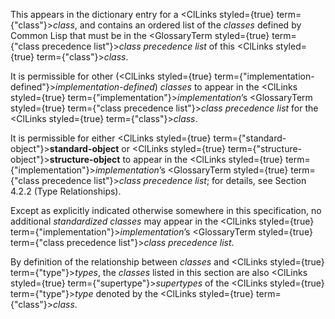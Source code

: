 



This appears in the dictionary entry for a <ClLinks styled={true} term={"class"}><i>class</i></ClLinks>, and contains an ordered list of the *classes* defined by Common Lisp that must be in the <GlossaryTerm styled={true} term={"class precedence list"}><i>class precedence list</i></GlossaryTerm> of this <ClLinks styled={true} term={"class"}><i>class</i></ClLinks>. 



It is permissible for other (<ClLinks styled={true} term={"implementation-defined"}><i>implementation-defined</i></ClLinks>) *classes* to appear in the <ClLinks styled={true} term={"implementation"}><i>implementation</i></ClLinks>’s <GlossaryTerm styled={true} term={"class precedence list"}><i>class precedence list</i></GlossaryTerm> for the <ClLinks styled={true} term={"class"}><i>class</i></ClLinks>. 



It is permissible for either <ClLinks styled={true} term={"standard-object"}><b>standard-object</b></ClLinks> or <ClLinks styled={true} term={"structure-object"}><b>structure-object</b></ClLinks> to appear in the <ClLinks styled={true} term={"implementation"}><i>implementation</i></ClLinks>’s <GlossaryTerm styled={true} term={"class precedence list"}><i>class precedence list</i></GlossaryTerm>; for details, see Section 4.2.2 (Type Relationships). 



Except as explicitly indicated otherwise somewhere in this specification, no additional *standardized classes* may appear in the <ClLinks styled={true} term={"implementation"}><i>implementation</i></ClLinks>’s <GlossaryTerm styled={true} term={"class precedence list"}><i>class precedence list</i></GlossaryTerm>. 



By definition of the relationship between *classes* and <ClLinks styled={true} term={"type"}><i>types</i></ClLinks>, the *classes* listed in this section are also <ClLinks styled={true} term={"supertype"}><i>supertypes</i></ClLinks> of the <ClLinks styled={true} term={"type"}><i>type</i></ClLinks> denoted by the <ClLinks styled={true} term={"class"}><i>class</i></ClLinks>. 



